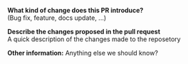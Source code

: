 **What kind of change does this PR introduce?**  
(Bug fix, feature, docs update, ...)

**Describe the changes proposed in the pull request**  
A quick description of the changes made to the reposetory

**Other information:**
Anything else we should know?

